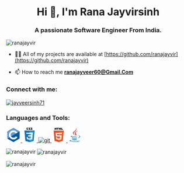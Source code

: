 <h1 align="center">Hi 👋, I'm Rana Jayvirsinh</h1>
<h3 align="center">A passionate Software Engineer From India.</h3>

<p align="left"> <img src="https://komarev.com/ghpvc/?username=ranajayvir&label=Profile%20views&color=0e75b6&style=flat" alt="ranajayvir" /> </p>

- 👨‍💻 All of my projects are available at [https://github.com/ranajayvir](https://github.com/ranajayvir)

- 📫 How to reach me **ranajayveer60@Gmail.Com**

<h3 align="left">Connect with me:</h3>
<p align="left">
<a href="https://instagram.com/jayveersinh71" target="blank"><img align="center" src="https://raw.githubusercontent.com/rahuldkjain/github-profile-readme-generator/master/src/images/icons/Social/instagram.svg" alt="jayveersinh71" height="30" width="40" /></a>
</p>

<h3 align="left">Languages and Tools:</h3>
<p align="left"> <a href="https://www.cprogramming.com/" target="_blank" rel="noreferrer"> <img src="https://raw.githubusercontent.com/devicons/devicon/master/icons/c/c-original.svg" alt="c" width="40" height="40"/> </a> <a href="https://www.w3schools.com/css/" target="_blank" rel="noreferrer"> <img src="https://raw.githubusercontent.com/devicons/devicon/master/icons/css3/css3-original-wordmark.svg" alt="css3" width="40" height="40"/> </a> <a href="https://git-scm.com/" target="_blank" rel="noreferrer"> <img src="https://www.vectorlogo.zone/logos/git-scm/git-scm-icon.svg" alt="git" width="40" height="40"/> </a> <a href="https://www.w3.org/html/" target="_blank" rel="noreferrer"> <img src="https://raw.githubusercontent.com/devicons/devicon/master/icons/html5/html5-original-wordmark.svg" alt="html5" width="40" height="40"/> </a> <a href="https://www.java.com" target="_blank" rel="noreferrer"> <img src="https://raw.githubusercontent.com/devicons/devicon/master/icons/java/java-original.svg" alt="java" width="40" height="40"/> </a> </p>

<p><img align="left" src="https://github-readme-stats.vercel.app/api/top-langs?username=ranajayvir&show_icons=true&locale=en&layout=compact" alt="ranajayvir" /></p>

<p>&nbsp;<img align="center" src="https://github-readme-stats.vercel.app/api?username=ranajayvir&show_icons=true&locale=en" alt="ranajayvir" /></p>

<p><img align="center" src="https://github-readme-streak-stats.herokuapp.com/?user=ranajayvir&" alt="ranajayvir" /></p>
